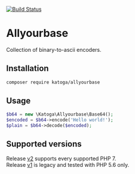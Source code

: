 [![Build Status](https://travis-ci.org/Katoga/allyourbase.svg?branch=master)](https://travis-ci.org/Katoga/allyourbase)

# Allyourbase
Collection of binary-to-ascii encoders.

## Installation
```sh
composer require katoga/allyourbase
```

## Usage
```php
$b64 = new \Katoga\Allyourbase\Base64();
$encoded = $b64->encode('Hello world!');
$plain = $b64->decode($encoded);
```

## Supported versions
Release [v2](https://github.com/Katoga/allyourbase/tree/master) supports every supported PHP 7.  
Release [v1](https://github.com/Katoga/allyourbase/tree/release-v1) is legacy and tested with PHP 5.6 only.
